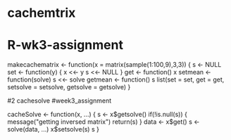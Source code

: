 # cachemtrix
# R-wk3-assignment
makecachematrix <- function(x = matrix(sample(1:100,9),3,3)) {
  s <- NULL
  set <- function(y) {
    x <<- y
    s <<- NULL
  }
  get <- function() x
  setmean <- function(solve) s <<- solve
  getmean <- function() s
  list(set = set, get = get,
       setsolve = setsolve,
       getsolve = getsolve)
}


#2 cachesolve
#week3_assignment

cacheSolve <- function(x, ...) {
  s <- x$getsolve()
  if(!is.null(s)) {
    message("getting inversed matrix")
    return(s)
  }
  data <- x$get()
  s <- solve(data, ...)
  x$setsolve(s)
  s
}
